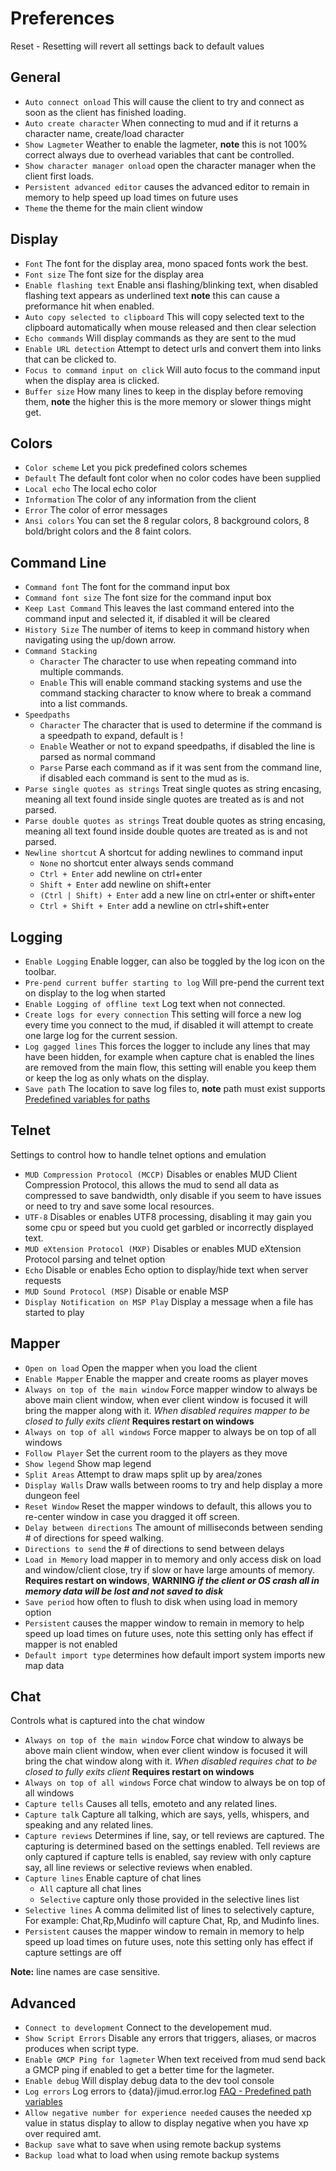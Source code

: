 # Preferences

Reset - Resetting will revert all settings back to default values

## General

- `Auto connect onload` This will cause the client to try and connect as soon as the client has finished loading.
- `Auto create character` When connecting to mud and if it returns a character name, create/load character
- `Show Lagmeter` Weather to enable the lagmeter, **note** this is not 100% correct always due to overhead variables that cant be controlled.
- `Show character manager onload` open the character manager when the client first loads.
- `Persistent advanced editor` causes the advanced editor to remain in memory to help speed up load times on future uses
- `Theme` the theme for the main client window

## Display

- `Font` The font for the display area, mono spaced fonts work the best.
- `Font size` The font size for the display area
- `Enable flashing text` Enable ansi flashing/blinking text, when disabled flashing text appears as underlined text **note** this can cause a preformance hit when enabled.
- `Auto copy selected to clipboard` This will copy selected text to the clipboard automatically when mouse released and then clear selection
- `Echo commands` Will display commands as they are sent to the mud
- `Enable URL detection` Attempt to detect urls and convert them into links that can be clicked to.
- `Focus to command input on click` Will auto focus to the command input when the display area is clicked.
- `Buffer size` How many lines to keep in the display before removing them, **note** the higher this is the more memory or slower things might get.

## Colors

- `Color scheme` Let you pick predefined colors schemes
- `Default` The default font color when no color codes have been supplied
- `Local echo` The local echo color
- `Information` The color of any information from the client
- `Error` The color of error messages
- `Ansi colors` You can set the 8 regular colors, 8 background colors, 8 bold/bright colors and the 8 faint colors.

## Command Line

- `Command font` The font for the command input box
- `Command font size` The font size for the command input box
- `Keep Last Command` This leaves the last command entered into the command input and selected it, if disabled it will be cleared
- `History Size` The number of items to keep in command history when navigating using the up/down arrow.
- `Command Stacking` 
  - `Character` The character to use when repeating command into multiple commands.
  - `Enable` This will enable command stacking systems and use the command stacking character to know where to break a command into a list commands.
- `Speedpaths`
  - `Character` The character that is used to determine if the command is a speedpath to expand, default is !
  - `Enable` Weather or not to expand speedpaths, if disabled the line is parsed as normal command
  - `Parse` Parse each command as if it was sent from the command line, if disabled each command is sent to the mud as is.
- `Parse single quotes as strings` Treat single quotes as string encasing, meaning all text found inside single quotes are treated as is and not parsed.
- `Parse double quotes as strings` Treat double quotes as string encasing, meaning all text found inside double quotes are treated as is and not parsed.
- `Newline shortcut` A shortcut for adding newlines to command input
  - `None` no shortcut enter always sends command
  - `Ctrl + Enter` add newline on ctrl+enter
  - `Shift + Enter` add newline on shift+enter
  - `(Ctrl | Shift) + Enter` add a new line on ctrl+enter or shift+enter
  - `Ctrl + Shift + Enter` add a newline on ctrl+shift+enter

## Logging

- `Enable Logging` Enable logger, can also be toggled by the log icon on the toolbar.
- `Pre-pend current buffer starting to log` Will pre-pend the current text on display to the log when started
- `Enable Logging of offline text` Log text when not connected.
- `Create logs for every connection` This setting will force a new log every time you connect to the mud, if disabled it will attempt to create one large log for the current session. 
- `Log gagged lines` This forces the logger to include any lines that may have been hidden, for example when capture chat is enabled the lines are removed from the main flow, this setting will enable you keep them or keep the log as only whats on the display.
- `Save path` The location to save log files to, **note** path must exist supports
[Predefined variables for paths](faq.md#what-predefined-variables-can-be-use-for-paths)

## Telnet

Settings to control how to handle telnet options and emulation

- `MUD Compression Protocol (MCCP)` Disables or enables MUD Client Compression Protocol, this allows the mud to send all data as compressed to save bandwidth, only disable if you seem to have issues or need to try and save some local resources.
- `UTF-8` Disables or enables UTF8 processing, disabling it may gain you some cpu or speed but you cuold get garbled or incorrectly displayed text.
- `MUD eXtension Protocol (MXP)` Disables or enables MUD eXtension Protocol parsing and telnet option
- `Echo` Disable or enables Echo option to display/hide text when server requests
- `MUD Sound Protocol (MSP)` Disable or enable MSP
- `Display Notification on MSP Play` Display a message when a file has started to play

## Mapper

- `Open on load` Open the mapper when you load the client
- `Enable Mapper` Enable the mapper and create rooms as player moves
- `Always on top of the main window` Force mapper window to always be above main client window, when ever client window is focused it will bring the mapper along with it. _When disabled requires mapper to be closed to fully exits client_ **Requires restart on windows**
- `Always on top of all windows` Force mapper to always be on top of all windows
- `Follow Player` Set the current room to the players as they move
- `Show legend` Show map legend
- `Split Areas` Attempt to draw maps split up by area/zones
- `Display Walls` Draw walls between rooms to try and help display a more dungeon feel
- `Reset Window` Reset the mapper windows to default, this allows you to re-center window in case you dragged it off screen.
- `Delay between directions` The amount of milliseconds between sending # of directions for speed walking.
- `Directions to send` the # of directions to send between delays
- `Load in Memory` load mapper in to memory and only access disk on load and window/client close, try if slow or have large amounts of memory. **Requires restart on windows**, **WARNING _if the client or OS crash all in memory data will be lost and not saved to disk_**
- `Save period` how often to flush to disk when using load in memory option
- `Persistent` causes the mapper window to remain in memory to help speed up load times on future uses, note this setting only has effect if mapper is not enabled
- `Default import type` determines how default import system imports new map data

## Chat
Controls what is captured into the chat window

- `Always on top of the main window` Force chat window to always be above main client window, when ever client window is focused it will bring the chat window along with it. _When disabled requires chat to be closed to fully exits client_ **Requires restart on windows**
- `Always on top of all windows` Force chat window to always be on top of all windows
- `Capture tells` Causes all tells, emoteto and any related lines.
- `Capture talk` Capture all talking, which are says, yells, whispers, and speaking and any related lines.
- `Capture reviews` Determines if line, say, or tell reviews are captured. The capturing is determined based on the settings enabled. Tell reviews are only captured if capture tells is enabled, say review with only capture say, all line reviews or selective reviews when enabled.
- `Capture lines` Enable capture of chat lines
  - `All` capture all chat lines
  - `Selective` capture only those provided in the selective lines list
- `Selective lines` A comma delimited list of lines to selectively capture, For example: Chat,Rp,Mudinfo will capture Chat, Rp, and Mudinfo lines.
- `Persistent` causes the mapper window to remain in memory to help speed up load times on future uses, note this setting only has effect if capture settings are off

**Note:** line names are case sensitive.

## Advanced

- `Connect to development` Connect to the developement mud.
- `Show Script Errors` Disable any errors that triggers, aliases, or macros produces when script type.
- `Enable GMCP Ping for lagmeter` When text received from mud send back a GMCP ping if enabled to get a better time for the lagmeter.
- `Enable debug` Will display debug data to the dev tool console
- `Log errors` Log errors to {data}/jimud.error.log [FAQ - Predefined path variables](faq.md#what-predefined-variables-can-be-use-for-paths)
- `Allow negative number for experience needed` causes the needed xp value in status display to allow to display negative when you have xp over required amt.
- `Backup save` what to save when using remote backup systems
- `Backup load` what to load when using remote backup systems